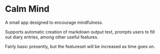 # Calm Mind
A small app designed to encourage mindfulness.


Supports automatic creation of markdown output text, prompts users to fill out diary entries, among other useful features.

Fairly basic presently, but the featureset will be increased as time goes on.
